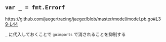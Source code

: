 `var _ = fmt.Errorf`
---

https://github.com/jaegertracing/jaeger/blob/master/model/model.pb.go#L39-L44

`_` に代入しておくことで `goimports` で消されることを抑制する
